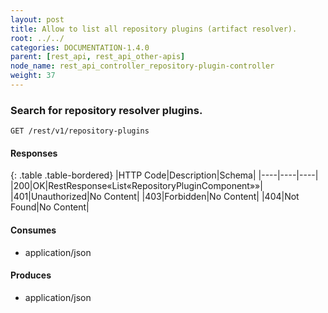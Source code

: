 ```yaml
---
layout: post
title: Allow to list all repository plugins (artifact resolver).
root: ../../
categories: DOCUMENTATION-1.4.0
parent: [rest_api, rest_api_other-apis]
node_name: rest_api_controller_repository-plugin-controller
weight: 37
---
```


### Search for repository resolver plugins.
```
GET /rest/v1/repository-plugins
```

#### Responses

{: .table .table-bordered}
|HTTP Code|Description|Schema|
|----|----|----|
|200|OK|RestResponse«List«RepositoryPluginComponent»»|
|401|Unauthorized|No Content|
|403|Forbidden|No Content|
|404|Not Found|No Content|


#### Consumes

* application/json

#### Produces

* application/json

